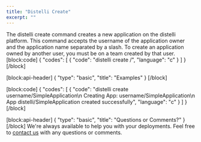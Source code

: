 ```yaml
---
title: "Distelli Create"
excerpt: ""
---
```

The distelli create command creates a new application on the distelli platform. This command accepts the username of the application owner and the application name separated by a slash. To create an application owned by another user, you must be on a team created by that user.
[block:code]
{
  "codes": [
    {
      "code": "distelli create <username>/<appname>",
      "language": "c"
    }
  ]
}
[/block]

[block:api-header]
{
  "type": "basic",
  "title": "Examples"
}
[/block]

[block:code]
{
  "codes": [
    {
      "code": "distelli create username/SimpleApplication\n    Creating App: username/SimpleApplication\n    App distelli/SimpleApplication created successfully",
      "language": "c"
    }
  ]
}
[/block]

[block:api-header]
{
  "type": "basic",
  "title": "Questions or Comments?"
}
[/block]
We're always available to help you with your deployments. Feel free to [contact us](mailto:ping@distelli.com) with any questions or comments.